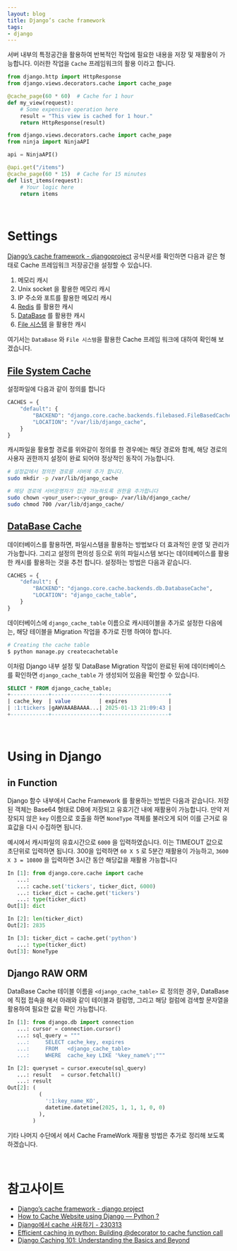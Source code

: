 ```yaml
---
layout: blog
title: Django’s cache framework
tags:
- django
---
```


서버 내부의 특정공간을 활용하여 반복적인 작업에 필요한 내용을 저장 및 재활용이 가능합니다. 이러한 작업을 `Cache` 프레임워크의 활용 이라고 합니다.

```python
from django.http import HttpResponse
from django.views.decorators.cache import cache_page

@cache_page(60 * 60)  # Cache for 1 hour
def my_view(request):
    # Some expensive operation here
    result = "This view is cached for 1 hour." 
    return HttpResponse(result)
```

```python
from django.views.decorators.cache import cache_page
from ninja import NinjaAPI

api = NinjaAPI()

@api.get("/items")
@cache_page(60 * 15)  # Cache for 15 minutes
def list_items(request):
    # Your logic here
    return items
```

<br/>

# Settings
[Django’s cache framework - djangoproject](https://docs.djangoproject.com/en/5.1/topics/cache/) 공식문서를 확인하면 다음과 같은 형태로 Cache 프레임워크 저장공간을 설정할 수 있습니다.

1. 메모리 캐시
2. Unix socket 을 활용한 메모리 캐시
3. IP 주소와 포트를 활용한 메모리 캐시
4. [Redis](https://docs.djangoproject.com/en/5.1/topics/cache/#redis) 를 활용한 캐시
5. [DataBase](https://docs.djangoproject.com/en/5.1/topics/cache/#database-caching) 를 활용한 캐시
6. [File 시스템](https://docs.djangoproject.com/en/5.1/topics/cache/#filesystem-caching) 을 활용한 캐시

여기서는 `DataBase` 와 `File 시스템`을 활용한 Cache 프레임 워크에 대하여 확인해 보겠습니다.

## [File System Cache](https://docs.djangoproject.com/en/5.1/topics/cache/#filesystem-caching)
설정파일에 다음과 같이 정의를 합니다
```python
CACHES = {
    "default": {
        "BACKEND": "django.core.cache.backends.filebased.FileBasedCache",
        "LOCATION": "/var/lib/django_cache",
    }
}
```

캐시파일을 활용할 경로를 위와같이 정의를 한 경우에는 해당 경로와 함께, 해당 경로의 사용자 권한까지 설정이 완료 되어야 정상적인 동작이 가능합니다.
```bash
# 설정값에서 정의한 경로를 서버에 추가 합니다.
sudo mkdir -p /var/lib/django_cache

# 해당 경로에 서버운영자가 접근 가능하도록 권한을 추가합니다
sudo chown <your_user>:<your_group> /var/lib/django_cache/ 
sudo chmod 700 /var/lib/django_cache/
```

## [DataBase Cache](https://docs.djangoproject.com/en/5.1/topics/cache/#database-caching)
데이터베이스를 활용하면, 파일시스템을 활용하는 방법보다 더 효과적인 운영 및 관리가 가능합니다. 그리고 설정의 편의성 등으로 위의 파일시스템 보다는 데이테베이스를 활용한 캐시를 활용하는 것을 추천 합니다. 설정하는 방법은 다음과 같습니다.
```python
CACHES = {
    "default": {
        "BACKEND": "django.core.cache.backends.db.DatabaseCache",
        "LOCATION": "django_cache_table",
    }
}
```

데이터베이스에 `django_cache_table` 이름으로 캐시테이블을 추가로 설정한 다음에는, 해당 테이블을 Migration 작업을 추가로 진행 하여야 합니다.
```bash
# Creating the cache table
$ python manage.py createcachetable
```

이처럼 Django 내부 설정 및 DataBase Migration 작업이 완료된 뒤에 데이터베이스를 확인하면 `django_cache_table` 가 생성되어 있음을 확인할 수 있습니다.
```sql
SELECT * FROM django_cache_table;
+------------+---------------+---------------------+
| cache_key  | value         | expires             |
| :1:tickers |gAWVAAABAAAA...| 2025-01-13 21:09:43 |
+------------+---------------+---------------------+
```

<br/>

# Using in Django
## in Function
Django 함수 내부에서 Cache Framework 를 활용하는 방법은 다음과 같습니다. 저장된 객체는 Base64 형태로 DB에 저장되고 유효기간 내에 재활용이 가능합니다. 만약 저장되지 않은 `key` 이름으로 호출을 하면 `NoneType` 객체를 불러오게 되어 이를 근거로 유효값을 다시 수집하면 됩니다.

예시에서 캐시파일의 유효시간으로 `6000` 을 입력하였습니다. 이는 TIMEOUT 값으로 초단위로 입력하면 됩니다. 300을 입력하면 `60 X 5` 로 5분간 재활용이 가능하고, `3600 X 3 = 10800` 을 입력하면 3시간 동안 해당값을 재활용 가능합니다
```python
In [1]: from django.core.cache import cache
   ...: 
   ...: cache.set('tickers', ticker_dict, 6000)
   ...: ticker_dict = cache.get('tickers')
   ...: type(ticker_dict)
Out[1]: dict

In [2]: len(ticker_dict)
Out[2]: 2835

In [3]: ticker_dict = cache.get('python')
   ...: type(ticker_dict)
Out[3]: NoneType
```

## Django RAW ORM
DataBase Cache 테이블 이름을 `<django_cache_table>` 로 정의한 경우, DataBase 에 직접 접속을 해서 아래와 같이 테이블과 컬럼명, 그리고 해당 컬럼에 검색할 문자열을 활용하여 필요한 값을 확인 가능합니다.
```python
In [1]: from django.db import connection
   ...: cursor = connection.cursor()
   ...: sql_query = """
   ...:     SELECT cache_key, expires 
   ...:     FROM   <django_cache_table> 
   ...:     WHERE  cache_key LIKE '%key_name%';"""

In [2]: queryset = cursor.execute(sql_query)
   ...: result   = cursor.fetchall()
   ...: result
Out[2]: (
          (
            ':1:key_name_KO', 
            datetime.datetime(2025, 1, 1, 1, 0, 0)
          ),
        )
```

기타 나머지 수단에서 에서 Cache FrameWork 재활용 방법은 추가로 정리해 보도록 하겠습니다.


<br/>

# 참고사이트
- [Django’s cache framework - django project](https://docs.djangoproject.com/en/5.1/topics/cache/#filesystem-caching)
- [How to Cache Website using Django — Python ?](https://medium.com/analytics-vidhya/how-to-cache-website-using-django-python-421d9b6c7c31)
- [Django에서 cache 사용하기 - 230313](https://velog.io/@kimphysicsman/230313-TIL-Django%EC%97%90%EC%84%9C-cache-%EC%82%AC%EC%9A%A9%ED%95%98%EA%B8%B0-feat.-ChatGPT-vs-Django-Document)
- [Efficient caching in python: Building @decorator to cache function call](https://minh-cao.medium.com/efficient-caching-in-python-building-a-decorator-to-cache-function-calls-c49f6793a230)
- [Django Caching 101: Understanding the Basics and Beyond](https://dev.to/pragativerma18/django-caching-101-understanding-the-basics-and-beyond-49p)
